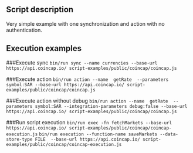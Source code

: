 ## Script description
Very simple example with one synchronization and action with no authentication.

## Execution examples

###Execute sync
`bin/run sync --name currencies --base-url https://api.coincap.io/ script-examples/public/coincap/coincap.js`

###Execute action
`bin/run action --name  getRate  --parameters symbol:SAR --base-url https://api.coincap.io/ script-examples/public/coincap/coincap.js`

###Execute action without debug
`bin/run action --name  getRate  --parameters symbol:SAR --integration-parameters debug:false --base-url https://api.coincap.io/ script-examples/public/coincap/coincap.js`

###Run script execution
`bin/run exec -fn fetchMarkets --base-url https://api.coincap.io/ script-examples/public/coincap/coincap-execution.js`
`bin/run execution --function-name saveMarkets --data-store-type FILE  --base-url https://api.coincap.io/ script-examples/public/coincap/coincap-execution.js`